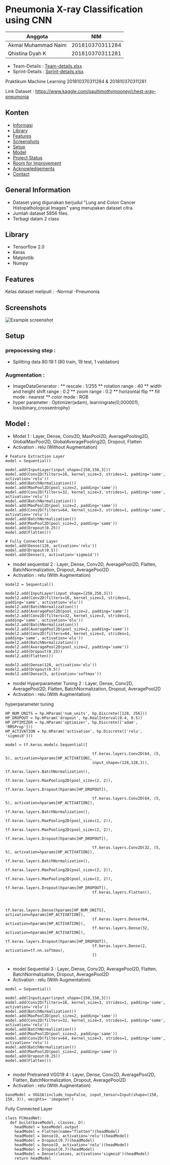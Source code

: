 # Pneumonia X-ray Classification using CNN

| Anggota             | NIM             |
| ------------------- | --------------- |
| Akmal Muhammad Naim | 201810370311284 |
| Qhistina Dyah K     | 201810370311281 |

- Team-Details : [Team-details.xlsx](https://docs.google.com/spreadsheets/d/1MFoxcR4i5nY0az9baZ_RGuibZcmJ-pqobErTnSoZ8BI/edit#gid=0)
- Sprint-Details : [Sprint-details.xlsx](https://docs.google.com/spreadsheets/d/1YglOE6kn-aNgLgnFz80dmph8DgTlm3rExu2rakgyuZQ/edit?usp=sharing)

Praktikum Machine Learning 201810370311284 & 201810370311281

Link Dataset : https://www.kaggle.com/paultimothymooney/chest-xray-pneumonia

## Konten

- [Informasi](#general-information)
- [Library](#technologies-used)
- [Features](#features)
- [Screenshots](#screenshots)
- [Setup](#setup)
- [Model](#model)
- [Project Status](#project-status)
- [Room for Improvement](#room-for-improvement)
- [Acknowledgements](#acknowledgements)
- [Contact](#contact)
<!-- * [License](#license) -->

## General Information

- Dataset yang digunakan berjudul "Lung and Colon Cancer Histopathological Images" yang merupakan dataset citra.
- Jumlah dataset 5856 files.
- Terbagi dalam 2 class

## Library

- Tensorflow 2.0
- Keras
- Matplotlib
- Numpy

## Features

Kelas dataset meliputi :
-Normal
-Pneumonia

## Screenshots

![Example screenshot](https://i.imgur.com/jZqpV51.png)

## Setup

### prepocessing step :

- Splitting data 80:19:1 (80 train, 19 test, 1 validation)

### Augmentation :

- ImageDataGenerator :
  ** rescale : 1/255
  ** rotation range : 40
  ** width and height shift range : 0.2
  ** zoom range : 0.2
  ** horizontal flip
  ** fill mode : nearest
  \*\* color mode : RGB
- hyper parameter : Optimizer(adam), learningrate(0,000001), loss(binary_crossentrophy)


## Model :

- Model 1 : Layer, Dense, Conv2D, MaxPool2D, AveragePooling2D, GlobalMaxPool2D, GlobalAveragePooling2D, Dropout, Flatten
- Activation : relu (Without Augmentation)

```
# Feature Extraction Layer
model = Sequential()

model.add(InputLayer(input_shape=[150,150,3]))
model.add(Conv2D(filters=16, kernel_size=3, strides=1, padding='same', activation='relu'))
model.add(BatchNormalization())
model.add(MaxPool2D(pool_size=2, padding='same'))
model.add(Conv2D(filters=32, kernel_size=3, strides=1, padding='same', activation='relu'))
model.add(BatchNormalization())
model.add(MaxPool2D(pool_size=2, padding='same'))
model.add(Conv2D(filters=64, kernel_size=3, strides=1, padding='same', activation='relu'))
model.add(BatchNormalization())
model.add(MaxPool2D(pool_size=2, padding='same'))
model.add(Dropout(0.25))
model.add(Flatten())

# Fully Connected Layer
model.add(Dense(128, activation='relu'))
model.add(Dropout(0.5))
model.add(Dense(1, activation='sigmoid'))

```

- model sequential 2 : Layer, Dense, Conv2D, AveragePool2D, Flatten, BatchNormalization, Dropout, AveragePool2D
- Activation : relu (With Augmentation)

```
model2 = Sequential()

model2.add(InputLayer(input_shape=[250,250,3]))
model2.add(Conv2D(filters=16, kernel_size=3, strides=1, padding='same', activation='elu'))
model2.add(BatchNormalization())
model2.add(AveragePool2D(pool_size=2, padding='same'))
model2.add(Conv2D(filters=32, kernel_size=3, strides=1, padding='same', activation='elu'))
model2.add(BatchNormalization())
model2.add(AveragePool2D(pool_size=2, padding='same'))
model2.add(Conv2D(filters=64, kernel_size=3, strides=1, padding='same', activation='elu'))
model2.add(BatchNormalization())
model2.add(AveragePool2D(pool_size=2, padding='same'))
model2.add(Dropout(0.25))
model2.add(Flatten())

model2.add(Dense(128, activation='elu'))
model2.add(Dropout(0.5))
model2.add(Dense(5, activation='softmax'))

```

- model Hyperparameter Tuning 2 : Layer, Dense, Conv2D, AveragePool2D, Flatten, BatchNormalization, Dropout, AveragePool2D
- Activation : relu (With Augmentation)

hyperparameter tuning

```
HP_NUM_UNITS = hp.HParam('num_units', hp.Discrete([128, 256]))
HP_DROPOUT = hp.HParam('dropout', hp.RealInterval(0.4, 0.5))
HP_OPTIMIZER = hp.HParam('optimizer', hp.Discrete(['adam', 'RMSProp']))
HP_ACTIVATION = hp.HParam('activation', hp.Discrete(['relu', 'sigmoid']))
```

```
model = tf.keras.models.Sequential([

                                      tf.keras.layers.Conv2D(64, (5, 5), activation=hparams[HP_ACTIVATION],
                                      input_shape=(128,128,3)),
                                      tf.keras.layers.BatchNormalization(),
                                      tf.keras.layers.MaxPooling2D(pool_size=(2, 2)),
                                      tf.keras.layers.Dropout(hparams[HP_DROPOUT]),

                                      tf.keras.layers.Conv2D(64, (5, 5), activation=hparams[HP_ACTIVATION]),
                                      tf.keras.layers.BatchNormalization(),
                                      tf.keras.layers.MaxPooling2D(pool_size=(2, 2)),
                                      tf.keras.layers.MaxPooling2D(pool_size=(2, 2)),
                                      tf.keras.layers.Dropout(hparams[HP_DROPOUT]),

                                      tf.keras.layers.Conv2D(32, (5, 5), activation=hparams[HP_ACTIVATION]),
                                      tf.keras.layers.BatchNormalization(),
                                      tf.keras.layers.MaxPooling2D(pool_size=(2, 2)),
                                      tf.keras.layers.MaxPooling2D(pool_size=(2, 2)),
                                      tf.keras.layers.Dropout(hparams[HP_DROPOUT]),
                                      tf.keras.layers.Flatten(),


                                      tf.keras.layers.Dense(hparams[HP_NUM_UNITS], activation=hparams[HP_ACTIVATION]),
                                      tf.keras.layers.Dense(64, activation=hparams[HP_ACTIVATION]),
                                      tf.keras.layers.Dense(32, activation=hparams[HP_ACTIVATION]),
                                      tf.keras.layers.Dropout(hparams[HP_DROPOUT]),
                                      tf.keras.layers.Dense(2, activation=tf.nn.softmax),
                                      ])


```

- model Sequential 3 : Layer, Dense, Conv2D, AveragePool2D, Flatten, BatchNormalization, Dropout, AveragePool2D
- Activation : relu (With Augmentation)

```
model = Sequential()

model.add(InputLayer(input_shape=[150,150,3]))
model.add(Conv2D(filters=16, kernel_size=3, strides=1, padding='same', activation='relu'))
model.add(BatchNormalization())
model.add(MaxPool2D(pool_size=2, padding='same'))
model.add(Conv2D(filters=32, kernel_size=3, strides=1, padding='same', activation='relu'))
model.add(BatchNormalization())
model.add(MaxPool2D(pool_size=2, padding='same'))
model.add(Conv2D(filters=64, kernel_size=3, strides=1, padding='same', activation='relu'))
model.add(BatchNormalization())
model.add(MaxPool2D(pool_size=2, padding='same'))
model.add(Dropout(0.25))
model.add(Flatten())


```

- model Pretrained VGG19 4 : Layer, Dense, Conv2D, AveragePool2D, Flatten, BatchNormalization, Dropout, AveragePool2D
- Activation : relu (With Augmentation)

```
baseModel = VGG16(include_top=False, input_tensor=Input(shape=(150, 150, 3)), weights= 'imagenet')
```

Fully Connected Layer

```
class FCHeadNet:
  def build(baseModel, classes, D):
    headModel = baseModel.output
    headModel = Flatten(name="flatten")(headModel)
    headModel = Dense(D, activation='relu')(headModel)
    headModel = Dropout(0.7)(headModel)
    headModel = Dense(D, activation='relu')(headModel)
    headModel = Dropout(0.7)(headModel)
    headModel = Dense(classes, activation='sigmoid')(headModel)
    return headModel


```
